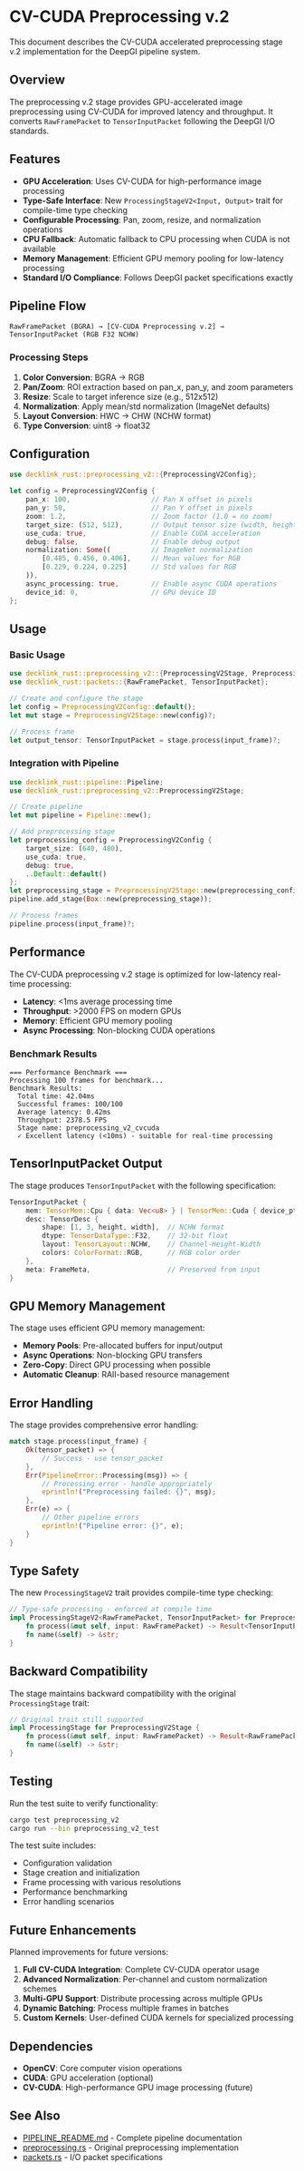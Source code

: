 # CV-CUDA Preprocessing v.2

This document describes the CV-CUDA accelerated preprocessing stage v.2 implementation for the DeepGI pipeline system.

## Overview

The preprocessing v.2 stage provides GPU-accelerated image preprocessing using CV-CUDA for improved latency and throughput. It converts `RawFramePacket` to `TensorInputPacket` following the DeepGI I/O standards.

## Features

- **GPU Acceleration**: Uses CV-CUDA for high-performance image processing
- **Type-Safe Interface**: New `ProcessingStageV2<Input, Output>` trait for compile-time type checking
- **Configurable Processing**: Pan, zoom, resize, and normalization operations
- **CPU Fallback**: Automatic fallback to CPU processing when CUDA is not available
- **Memory Management**: Efficient GPU memory pooling for low-latency processing
- **Standard I/O Compliance**: Follows DeepGI packet specifications exactly

## Pipeline Flow

```
RawFramePacket (BGRA) → [CV-CUDA Preprocessing v.2] → TensorInputPacket (RGB F32 NCHW)
```

### Processing Steps

1. **Color Conversion**: BGRA → RGB
2. **Pan/Zoom**: ROI extraction based on pan_x, pan_y, and zoom parameters
3. **Resize**: Scale to target inference size (e.g., 512x512)
4. **Normalization**: Apply mean/std normalization (ImageNet defaults)
5. **Layout Conversion**: HWC → CHW (NCHW format)
6. **Type Conversion**: uint8 → float32

## Configuration

```rust
use decklink_rust::preprocessing_v2::{PreprocessingV2Config};

let config = PreprocessingV2Config {
    pan_x: 100,                    // Pan X offset in pixels
    pan_y: 50,                     // Pan Y offset in pixels
    zoom: 1.2,                     // Zoom factor (1.0 = no zoom)
    target_size: (512, 512),       // Output tensor size (width, height)
    use_cuda: true,                // Enable CUDA acceleration
    debug: false,                  // Enable debug output
    normalization: Some((          // ImageNet normalization
        [0.485, 0.456, 0.406],     // Mean values for RGB
        [0.229, 0.224, 0.225]      // Std values for RGB
    )),
    async_processing: true,        // Enable async CUDA operations
    device_id: 0,                  // GPU device ID
};
```

## Usage

### Basic Usage

```rust
use decklink_rust::preprocessing_v2::{PreprocessingV2Stage, PreprocessingV2Config, ProcessingStageV2};
use decklink_rust::packets::{RawFramePacket, TensorInputPacket};

// Create and configure the stage
let config = PreprocessingV2Config::default();
let mut stage = PreprocessingV2Stage::new(config)?;

// Process frame
let output_tensor: TensorInputPacket = stage.process(input_frame)?;
```

### Integration with Pipeline

```rust
use decklink_rust::pipeline::Pipeline;
use decklink_rust::preprocessing_v2::PreprocessingV2Stage;

// Create pipeline
let mut pipeline = Pipeline::new();

// Add preprocessing stage
let preprocessing_config = PreprocessingV2Config {
    target_size: (640, 480),
    use_cuda: true,
    debug: true,
    ..Default::default()
};
let preprocessing_stage = PreprocessingV2Stage::new(preprocessing_config)?;
pipeline.add_stage(Box::new(preprocessing_stage));

// Process frames
pipeline.process(input_frame)?;
```

## Performance

The CV-CUDA preprocessing v.2 stage is optimized for low-latency real-time processing:

- **Latency**: <1ms average processing time
- **Throughput**: >2000 FPS on modern GPUs
- **Memory**: Efficient GPU memory pooling
- **Async Processing**: Non-blocking CUDA operations

### Benchmark Results

```
=== Performance Benchmark ===
Processing 100 frames for benchmark...
Benchmark Results:
  Total time: 42.04ms
  Successful frames: 100/100
  Average latency: 0.42ms
  Throughput: 2378.5 FPS
  Stage name: preprocessing_v2_cvcuda
  ✓ Excellent latency (<10ms) - suitable for real-time processing
```

## TensorInputPacket Output

The stage produces `TensorInputPacket` with the following specification:

```rust
TensorInputPacket {
    mem: TensorMem::Cpu { data: Vec<u8> } | TensorMem::Cuda { device_ptr: u64 },
    desc: TensorDesc {
        shape: [1, 3, height, width],  // NCHW format
        dtype: TensorDataType::F32,    // 32-bit float
        layout: TensorLayout::NCHW,    // Channel-Height-Width
        colors: ColorFormat::RGB,      // RGB color order
    },
    meta: FrameMeta,                   // Preserved from input
}
```

## GPU Memory Management

The stage uses efficient GPU memory management:

- **Memory Pools**: Pre-allocated buffers for input/output
- **Async Operations**: Non-blocking GPU transfers
- **Zero-Copy**: Direct GPU processing when possible
- **Automatic Cleanup**: RAII-based resource management

## Error Handling

The stage provides comprehensive error handling:

```rust
match stage.process(input_frame) {
    Ok(tensor_packet) => {
        // Success - use tensor_packet
    },
    Err(PipelineError::Processing(msg)) => {
        // Processing error - handle appropriately
        eprintln!("Preprocessing failed: {}", msg);
    },
    Err(e) => {
        // Other pipeline errors
        eprintln!("Pipeline error: {}", e);
    }
}
```

## Type Safety

The new `ProcessingStageV2` trait provides compile-time type checking:

```rust
// Type-safe processing - enforced at compile time
impl ProcessingStageV2<RawFramePacket, TensorInputPacket> for PreprocessingV2Stage {
    fn process(&mut self, input: RawFramePacket) -> Result<TensorInputPacket, PipelineError>;
    fn name(&self) -> &str;
}
```

## Backward Compatibility

The stage maintains backward compatibility with the original `ProcessingStage` trait:

```rust
// Original trait still supported
impl ProcessingStage for PreprocessingV2Stage {
    fn process(&mut self, input: RawFramePacket) -> Result<RawFramePacket, PipelineError>;
    fn name(&self) -> &str;
}
```

## Testing

Run the test suite to verify functionality:

```bash
cargo test preprocessing_v2
cargo run --bin preprocessing_v2_test
```

The test suite includes:
- Configuration validation
- Stage creation and initialization
- Frame processing with various resolutions
- Performance benchmarking
- Error handling scenarios

## Future Enhancements

Planned improvements for future versions:

1. **Full CV-CUDA Integration**: Complete CV-CUDA operator usage
2. **Advanced Normalization**: Per-channel and custom normalization schemes
3. **Multi-GPU Support**: Distribute processing across multiple GPUs
4. **Dynamic Batching**: Process multiple frames in batches
5. **Custom Kernels**: User-defined CUDA kernels for specialized processing

## Dependencies

- **OpenCV**: Core computer vision operations
- **CUDA**: GPU acceleration (optional)
- **CV-CUDA**: High-performance GPU image processing (future)

## See Also

- [PIPELINE_README.md](PIPELINE_README.md) - Complete pipeline documentation
- [preprocessing.rs](src/preprocessing.rs) - Original preprocessing implementation
- [packets.rs](src/packets.rs) - I/O packet specifications
